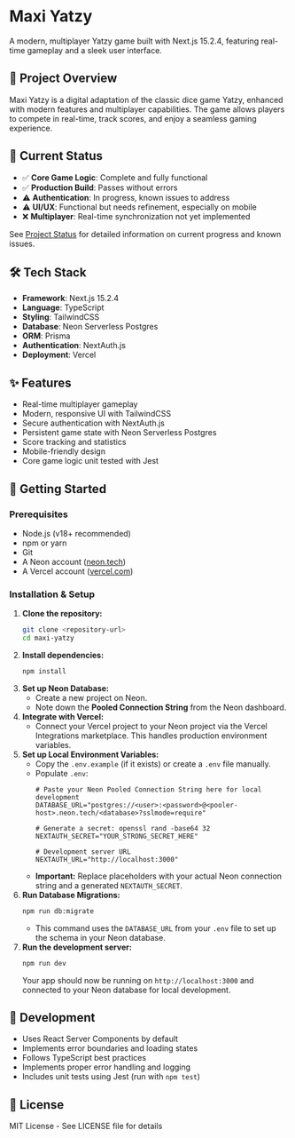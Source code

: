 # Maxi Yatzy

A modern, multiplayer Yatzy game built with Next.js 15.2.4, featuring real-time gameplay and a sleek user interface.

## 🎯 Project Overview

Maxi Yatzy is a digital adaptation of the classic dice game Yatzy, enhanced with modern features and multiplayer capabilities. The game allows players to compete in real-time, track scores, and enjoy a seamless gaming experience.

## 🚦 Current Status

- ✅ **Core Game Logic**: Complete and fully functional
- ✅ **Production Build**: Passes without errors
- ⚠️ **Authentication**: In progress, known issues to address
- ⚠️ **UI/UX**: Functional but needs refinement, especially on mobile
- ❌ **Multiplayer**: Real-time synchronization not yet implemented

See [Project Status](docs/project-status.md) for detailed information on current progress and known issues.

## 🛠️ Tech Stack

- **Framework**: Next.js 15.2.4
- **Language**: TypeScript
- **Styling**: TailwindCSS
- **Database**: Neon Serverless Postgres
- **ORM**: Prisma
- **Authentication**: NextAuth.js
- **Deployment**: Vercel

## ✨ Features

- Real-time multiplayer gameplay
- Modern, responsive UI with TailwindCSS
- Secure authentication with NextAuth.js
- Persistent game state with Neon Serverless Postgres
- Score tracking and statistics
- Mobile-friendly design
- Core game logic unit tested with Jest

## 🚀 Getting Started

### Prerequisites
- Node.js (v18+ recommended)
- npm or yarn
- Git
- A Neon account ([neon.tech](https://neon.tech/))
- A Vercel account ([vercel.com](https://vercel.com/))

### Installation & Setup

1.  **Clone the repository:**
    ```bash
    git clone <repository-url>
    cd maxi-yatzy
    ```
2.  **Install dependencies:**
    ```bash
    npm install
    ```
3.  **Set up Neon Database:**
    *   Create a new project on Neon.
    *   Note down the **Pooled Connection String** from the Neon dashboard.
4.  **Integrate with Vercel:**
    *   Connect your Vercel project to your Neon project via the Vercel Integrations marketplace. This handles production environment variables.
5.  **Set up Local Environment Variables:**
    *   Copy the `.env.example` (if it exists) or create a `.env` file manually.
    *   Populate `.env`:
        ```dotenv
        # Paste your Neon Pooled Connection String here for local development
        DATABASE_URL="postgres://<user>:<password>@<pooler-host>.neon.tech/<database>?sslmode=require"

        # Generate a secret: openssl rand -base64 32
        NEXTAUTH_SECRET="YOUR_STRONG_SECRET_HERE"

        # Development server URL
        NEXTAUTH_URL="http://localhost:3000"
        ```
    *   **Important:** Replace placeholders with your actual Neon connection string and a generated `NEXTAUTH_SECRET`.
6.  **Run Database Migrations:**
    ```bash
    npm run db:migrate
    ```
    *   This command uses the `DATABASE_URL` from your `.env` file to set up the schema in your Neon database.
7.  **Run the development server:**
    ```bash
    npm run dev
    ```
    Your app should now be running on `http://localhost:3000` and connected to your Neon database for local development.

## 🔧 Development

- Uses React Server Components by default
- Implements error boundaries and loading states
- Follows TypeScript best practices
- Implements proper error handling and logging
- Includes unit tests using Jest (run with `npm test`)

## 📝 License

MIT License - See LICENSE file for details
